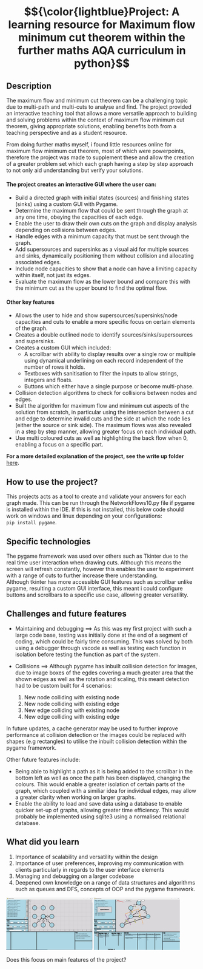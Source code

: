 # $${\color{lightblue}Project: A learning resource for Maximum flow minimum cut theorem within the further maths AQA curriculum in python}$$

## Description 
The maximum flow and minimum cut theorem can be a challenging topic due to multi-path and multi-cuts to analyse and find. The project provided an interactive teaching tool that allows a more versatile approach to building and solving problems within the context of maximum flow minimum cut theorem, giving appropriate solutions, enabling benefits both from a teaching perspective and as a student resource.

From doing further maths myself, i found little resources online for maximum flow minimum cut theorem, most of which were powerpoints, therefore the project was made to supplement these and allow the creation of a greater problem set which each graph having a step by step approach to not only aid understanding but verify your solutions. 

#### The project creates an interactive GUI where the user can:  

- Build a directed graph with initial states (sources) and finishing states (sinks) using a custom GUI with Pygame.  
- Determine the maximum flow that could be sent through the graph at any one time, obeying the capacities of each edge. 
- Enable the user to draw their own cuts on the graph and display analysis depending on collisions between edges.  
- Handle edges with a minimum capacity that must be sent through the graph.  
- Add supersources and supersinks as a visual aid for multiple sources and sinks, dynamically positioning them without collision and allocating associated edges.  
- Include node capacities to show that a node can have a limiting capacity within itself, not just its edges.  
- Evaluate the maximum flow as the lower bound and compare this with the minimum cut as the upper bound to find the optimal flow.  

#### Other key features  
 
- Allows the user to hide and show supersources/supersinks/node capacities and cuts to enable a more specific focus on certain elements of the graph.  
- Creates a double outlined node to identify sources/sinks/supersources and supersinks.  
- Creates a custom GUI which included:
    - A scrollbar with ability to display results over a single row or multiple using dynamical underlining on each record independent of the number of rows it holds.
    - Textboxes with sanitisation to filter the inputs to allow strings, integers and floats.
    - Buttons which either have a single purpose or become multi-phase.  
- Collision detection algorithms to check for collisions between nodes and edges.  
- Built the algorithm for maximum flow and minimum cut aspects of the solution from scratch, in particular using the intersection between a cut and edge to determine invalid cuts and the side at which the node lies (either the source or sink side). The maximum flows was also revealed in a step by step manner, allowing greater focus on each individual path. 
- Use multi coloured cuts as well as highlighting the back flow when 0, enabling a focus on a specific part.  

**For a more detailed explanation of the project, see the write up folder** [here](/NEA%20A-level/Write%20up).

## How to use the project? 
This projects acts as a tool to create and validate your answers for each graph made. This can be run through the NetworkFlows10.py file if pygame is installed within the IDE.
If this is not installed, this below code should work on windows and linux depending on your configurations:  
`pip install pygame`.

## Specific technologies

The pygame framework was used over others such as Tkinter due to the real time user interaction when drawing cuts. Although this means the screen will refresh constantly, however this enables the user to experiment with a range of cuts to further increase there understanding.  
Although tkinter has more accessible GUI features such as scrollbar unlike pygame, resulting a custom GUI interface, this meant i could configure buttons and scrollbars to a specific use case, allowing greater versatility.

## Challenges and future features

- Maintaining and debugging ==> As this was my first project with such a large code base, testing was initially done at the end of a segment of coding, which could be fairly time consuming. This was solved by both using a debugger through vscode as well as testing each function in isolation before testing the function as part of the system. 

- Collisions ==> Although pygame has inbuilt collision detection for images, due to image boxes of the egdes covering a much greater area that the shown edges as well as the rotation and scaling, this meant detection had to be custom built for 4 scenarios:
    1. New node colliding with existing node
    2. New node colliding with existing edge
    3. New edge colliding with existing node
    4. New edge colliding with existing edge  

In future updates, a cache generator may be used to further improve performance at collision detection or the images could be replaced with shapes (e.g rectangles) to utilise the inbuilt collision detection within the pygame framework.

Other future features include:  
- Being able to highlight a path as it is being added to the scrollbar in the bottom left as well as once the path has been displayed, changing the colours. This would enable a greater isolation of certain parts of the graph, which coupled with a similiar idea for individual edges, may allow a greater clarity when working on larger graphs.
- Enable the ability to load and save data using a database to enable quicker set-up of graphs, allowing greater time efficiency. This would probably be implemented using sqlite3 using a normalised relational database.

## What did you learn

1. Importance of scalability and versatility within the design
2. Importance of user preferences, improving my communication with clients particularly in regards to the user interface elements
3. Managing and debugging on a larger codebase
4. Deepened own knowledge on a range of data structures and algorithms such as queues and DFS, concepts of OOP and the pygame framework. 

<img src="Program-GraphBuilding.png" alt="An image showing the graph being built" style="width:45%; height:auto;">  <img src="Program-Full.png" alt="n image showing the maximum flows and minimum cuts" style="width:45%; height:auto;" class="center">

Does this focus on main features of the project?